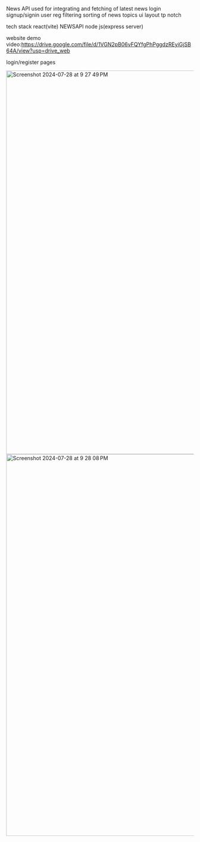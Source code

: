 News API used for integrating and fetching of latest news
login signup/signin user reg
filtering sorting of news topics 
ui layout tp notch

tech stack
react(vite)
NEWSAPI
node js(express server)

website demo video:https://drive.google.com/file/d/1VGN2pB06vFQYfgPhPggdzREyiGjSB64A/view?usp=drive_web

login/register pages

<img width="1030" alt="Screenshot 2024-07-28 at 9 27 49 PM" src="https://github.com/user-attachments/assets/7d0fa1ff-61a6-4662-bed8-e9daf3db9584">
<img width="1025" alt="Screenshot 2024-07-28 at 9 28 08 PM" src="https://github.com/user-attachments/assets/e6f13430-431f-4fb0-90d9-dd46bafce549">
